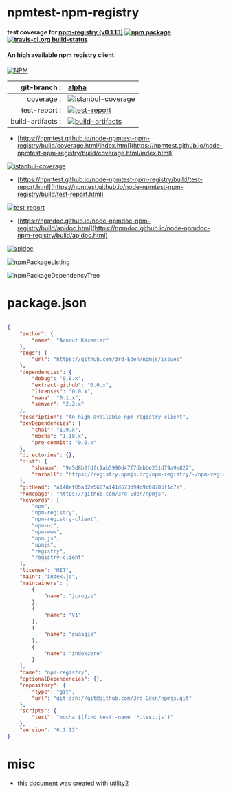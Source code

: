 # npmtest-npm-registry

#### test coverage for  [npm-registry (v0.1.13)](https://github.com/3rd-Eden/npmjs)  [![npm package](https://img.shields.io/npm/v/npmtest-npm-registry.svg?style=flat-square)](https://www.npmjs.org/package/npmtest-npm-registry) [![travis-ci.org build-status](https://api.travis-ci.org/npmtest/node-npmtest-npm-registry.svg)](https://travis-ci.org/npmtest/node-npmtest-npm-registry)

#### An high available npm registry client

[![NPM](https://nodei.co/npm/npm-registry.png?downloads=true&downloadRank=true&stars=true)](https://www.npmjs.com/package/npm-registry)

| git-branch : | [alpha](https://github.com/npmtest/node-npmtest-npm-registry/tree/alpha)|
|--:|:--|
| coverage : | [![istanbul-coverage](https://npmtest.github.io/node-npmtest-npm-registry/build/coverage.badge.svg)](https://npmtest.github.io/node-npmtest-npm-registry/build/coverage.html/index.html)|
| test-report : | [![test-report](https://npmtest.github.io/node-npmtest-npm-registry/build/test-report.badge.svg)](https://npmtest.github.io/node-npmtest-npm-registry/build/test-report.html)|
| build-artifacts : | [![build-artifacts](https://npmtest.github.io/node-npmtest-npm-registry/glyphicons_144_folder_open.png)](https://github.com/npmtest/node-npmtest-npm-registry/tree/gh-pages/build)|

- [https://npmtest.github.io/node-npmtest-npm-registry/build/coverage.html/index.html](https://npmtest.github.io/node-npmtest-npm-registry/build/coverage.html/index.html)

[![istanbul-coverage](https://npmtest.github.io/node-npmtest-npm-registry/build/screenCapture.buildCi.browser.%252Ftmp%252Fbuild%252Fcoverage.lib.html.png)](https://npmtest.github.io/node-npmtest-npm-registry/build/coverage.html/index.html)

- [https://npmtest.github.io/node-npmtest-npm-registry/build/test-report.html](https://npmtest.github.io/node-npmtest-npm-registry/build/test-report.html)

[![test-report](https://npmtest.github.io/node-npmtest-npm-registry/build/screenCapture.buildCi.browser.%252Ftmp%252Fbuild%252Ftest-report.html.png)](https://npmtest.github.io/node-npmtest-npm-registry/build/test-report.html)

- [https://npmdoc.github.io/node-npmdoc-npm-registry/build/apidoc.html](https://npmdoc.github.io/node-npmdoc-npm-registry/build/apidoc.html)

[![apidoc](https://npmdoc.github.io/node-npmdoc-npm-registry/build/screenCapture.buildCi.browser.%252Ftmp%252Fbuild%252Fapidoc.html.png)](https://npmdoc.github.io/node-npmdoc-npm-registry/build/apidoc.html)

![npmPackageListing](https://npmtest.github.io/node-npmtest-npm-registry/build/screenCapture.npmPackageListing.svg)

![npmPackageDependencyTree](https://npmtest.github.io/node-npmtest-npm-registry/build/screenCapture.npmPackageDependencyTree.svg)



# package.json

```json

{
    "author": {
        "name": "Arnout Kazemier"
    },
    "bugs": {
        "url": "https://github.com/3rd-Eden/npmjs/issues"
    },
    "dependencies": {
        "debug": "0.8.x",
        "extract-github": "0.0.x",
        "licenses": "0.0.x",
        "mana": "0.1.x",
        "semver": "2.2.x"
    },
    "description": "An high available npm registry client",
    "devDependencies": {
        "chai": "1.9.x",
        "mocha": "1.18.x",
        "pre-commit": "0.0.x"
    },
    "directories": {},
    "dist": {
        "shasum": "9e5d8b2fdfc1ab5990d47f7debbe231d79a9e822",
        "tarball": "https://registry.npmjs.org/npm-registry/-/npm-registry-0.1.13.tgz"
    },
    "gitHead": "a148ef85a32e5687a141d573d94c9c6d785f1c7e",
    "homepage": "https://github.com/3rd-Eden/npmjs",
    "keywords": [
        "npm",
        "npm-registry",
        "npm-registry-client",
        "npm-ui",
        "npm-www",
        "npm.js",
        "npmjs",
        "registry",
        "registry-client"
    ],
    "license": "MIT",
    "main": "index.js",
    "maintainers": [
        {
            "name": "jcrugzz"
        },
        {
            "name": "V1"
        },
        {
            "name": "swaagie"
        },
        {
            "name": "indexzero"
        }
    ],
    "name": "npm-registry",
    "optionalDependencies": {},
    "repository": {
        "type": "git",
        "url": "git+ssh://git@github.com/3rd-Eden/npmjs.git"
    },
    "scripts": {
        "test": "mocha $(find test -name '*.test.js')"
    },
    "version": "0.1.13"
}
```



# misc
- this document was created with [utility2](https://github.com/kaizhu256/node-utility2)
